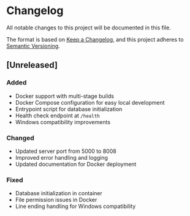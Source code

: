 # Changelog

All notable changes to this project will be documented in this file.

The format is based on [Keep a Changelog](https://keepachangelog.com/en/1.0.0/),
and this project adheres to [Semantic Versioning](https://semver.org/spec/v2.0.0.html).

## [Unreleased]

### Added
- Docker support with multi-stage builds
- Docker Compose configuration for easy local development
- Entrypoint script for database initialization
- Health check endpoint at `/health`
- Windows compatibility improvements

### Changed
- Updated server port from 5000 to 8008
- Improved error handling and logging
- Updated documentation for Docker deployment

### Fixed
- Database initialization in container
- File permission issues in Docker
- Line ending handling for Windows compatibility
